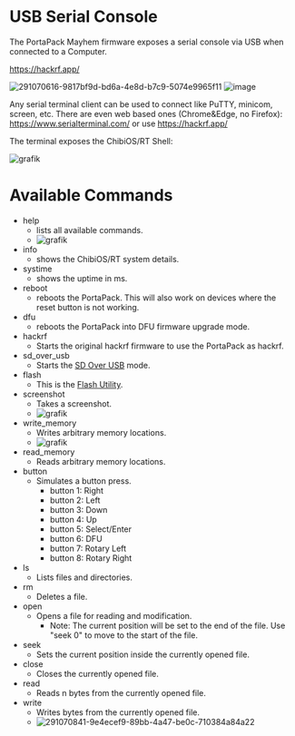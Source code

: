 # USB Serial Console

The PortaPack Mayhem firmware exposes a serial console via USB when connected to a Computer.

https://hackrf.app/

![291070616-9817bf9d-bd6a-4e8d-b7c9-5074e9965f11](https://github.com/eried/portapack-mayhem/assets/13151053/f00a2a55-0116-4390-b5f4-cb11c4fb262a)
![image](https://github.com/eried/portapack-mayhem/assets/4393979/21bdbb62-0534-40c0-89f0-fda8acfd2ebe)


Any serial terminal client can be used to connect like PuTTY, minicom, screen, etc. There are even web based ones (Chrome&Edge, no Firefox): https://www.serialterminal.com/ or use https://hackrf.app/

The terminal exposes the ChibiOS/RT Shell:

![grafik](https://github.com/eried/portapack-mayhem/assets/13151053/0642485a-ff13-4386-a1f4-4516d654d8dc)

# Available Commands
* help
  * lists all available commands.
  * ![grafik](https://github.com/eried/portapack-mayhem/assets/13151053/80e42df3-3db7-4804-bdd7-5e33015781ee)
* info
  * shows the ChibiOS/RT system details.
* systime
  * shows the uptime in ms.
* reboot
  * reboots the PortaPack. This will also work on devices where the reset button is not working.
* dfu
  * reboots the PortaPack into DFU firmware upgrade mode.
* hackrf
  * Starts the original hackrf firmware to use the PortaPack as hackrf.
* sd_over_usb
  * Starts the [SD Over USB](SD-Over-USB) mode.
* flash
  * This is the [Flash Utility](Flash-Utility).
* screenshot
  * Takes a screenshot.
  * ![grafik](https://github.com/eried/portapack-mayhem/assets/13151053/1c5278a9-3977-4bf7-8043-44cc524e8b83)
* write_memory
  * Writes arbitrary memory locations.
  * ![grafik](https://github.com/eried/portapack-mayhem/assets/13151053/6d655d31-8de4-4c70-aa30-e0540583c236)
* read_memory
  * Reads arbitrary memory locations. 
* button
  * Simulates a button press.
    * button 1: Right
    * button 2: Left
    * button 3: Down
    * button 4: Up
    * button 5: Select/Enter
    * button 6: DFU
    * button 7: Rotary Left
    * button 8: Rotary Right
* ls
  * Lists files and directories.
* rm
  * Deletes a file.
* open
  * Opens a file for reading and modification.
    * Note: The current position will be set to the end of the file. Use "seek 0" to move to the start of the file.
* seek
  * Sets the current position inside the currently opened file.
* close
  * Closes the currently opened file.
* read
  * Reads n bytes from the currently opened file.
* write
  * Writes bytes from the currently opened file.
  * ![291070841-9e4ecef9-89bb-4a47-be0c-710384a84a22](https://github.com/eried/portapack-mayhem/assets/13151053/b7156f62-537a-4a7b-9d76-0c197992a040)
